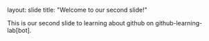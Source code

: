 layout: slide
title: "Welcome to our second slide!"

This is our second slide to learning about github on github-learning-lab[bot].
